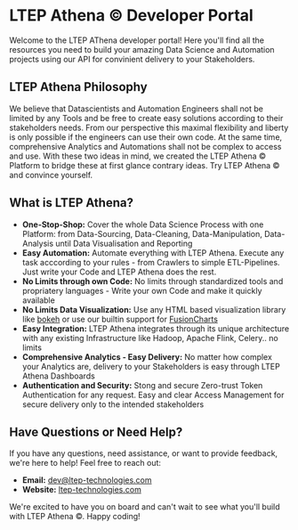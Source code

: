 # LTEP Athena © Developer Portal

Welcome to the LTEP AThena developer portal! Here you'll find all the resources you need to build your amazing Data Science and Automation projects using our API for convinient delivery to your Stakeholders.

## LTEP Athena Philosophy

We believe that Datascientists and Automation Engineers shall not be limited by any Tools and be free to create easy solutions according to their stakeholders needs. From our perspective this maximal flexibility and liberty is only possible if the engineers can use their own code. At the same time, comprehensive Analytics and Automations shall not be complex to access and use. With these two ideas in mind, we created the LTEP Athena © Platform to bridge these at first glance contrary ideas. Try LTEP Athena © and convince yourself.

## What is LTEP Athena?

- **One-Stop-Shop:** Cover the whole Data Science Process with one Platform: from Data-Sourcing, Data-Cleaning, Data-Manipulation, Data-Analysis until Data Visualisation and Reporting
- **Easy Automation:** Automate everything with LTEP Athena. Execute any task acccording to your rules - from Crawlers to simple ETL-Pipelines. Just write your Code and LTEP Athena does the rest.
- **No Limits through own Code:** No limits through standardized tools and propriatery languages - Write your own Code and make it quickly available
- **No Limits Data Visualization:** Use any HTML based visualization library like [bokeh](https://bokeh.org/) or use our builtin support for [FusionCharts](https://www.fusioncharts.com/)
- **Easy Integration:** LTEP Athena integrates through its unique architecture with any existing Infrastructure like Hadoop, Apache Flink, Celery.. no limits
- **Comprehensive Analytics - Easy Delivery:** No matter how complex your Analytics are, delivery to your Stakeholders is easy through LTEP Athena Dashboards
- **Authentication and Security:** Stong and secure Zero-trust Token Authentication for any request. Easy and clear Access Management for secure delivery only to the intended stakeholders

## Have Questions or Need Help?

If you have any questions, need assistance, or want to provide feedback, we're here to help! Feel free to reach out:

- **Email:** dev@ltep-technologies.com
- **Website:** [ltep-technologies.com](https://www.ltep-technologies.com/)

We're excited to have you on board and can't wait to see what you'll build with LTEP Athena ©. Happy coding!
